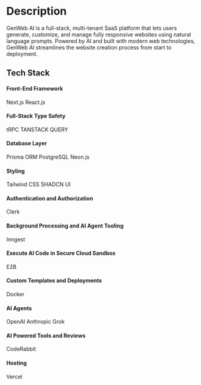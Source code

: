 # Description

GenWeb AI is a full-stack, multi-tenant SaaS platform that lets users generate, customize, and manage fully responsive websites using natural language prompts. Powered by AI and built with modern web technologies, GenWeb AI streamlines the website creation process from start to deployment.

## Tech Stack

#### Front-End Framework

Next.js
React.js

#### Full-Stack Type Safety

tRPC
TANSTACK QUERY

#### Database Layer

Prisma ORM
PostgreSQL
Neon.js

#### Styling

Tailwind CSS
SHADCN UI

#### Authentication and Authorization

Clerk

#### Background Processing and AI Agent Tooling

Inngest

#### Execute AI Code in Secure Cloud Sandbox

E2B

#### Custom Templates and Deployments

Docker

#### AI Agents

OpenAI
Anthropic
Grok

#### AI Powered Tools and Reviews

CodeRabbit

#### Hosting

Vercel
